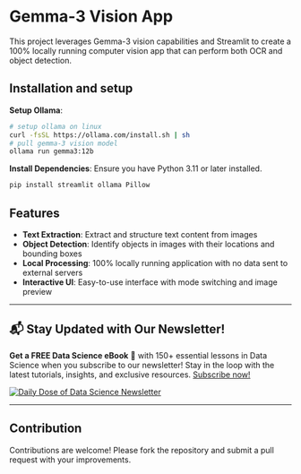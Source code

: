 # Gemma-3 Vision App

This project leverages Gemma-3 vision capabilities and Streamlit to create a 100% locally running computer vision app that can perform both OCR and object detection.

## Installation and setup

**Setup Ollama**:
   ```bash
   # setup ollama on linux 
   curl -fsSL https://ollama.com/install.sh | sh
   # pull gemma-3 vision model
   ollama run gemma3:12b
   ```

**Install Dependencies**:
   Ensure you have Python 3.11 or later installed.
   ```bash
   pip install streamlit ollama Pillow
   ```

## Features

- **Text Extraction**: Extract and structure text content from images
- **Object Detection**: Identify objects in images with their locations and bounding boxes
- **Local Processing**: 100% locally running application with no data sent to external servers
- **Interactive UI**: Easy-to-use interface with mode switching and image preview

---

## 📬 Stay Updated with Our Newsletter!
**Get a FREE Data Science eBook** 📖 with 150+ essential lessons in Data Science when you subscribe to our newsletter! Stay in the loop with the latest tutorials, insights, and exclusive resources. [Subscribe now!](https://join.dailydoseofds.com)

[![Daily Dose of Data Science Newsletter](https://github.com/patchy631/ai-engineering/blob/main/resources/join_ddods.png)](https://join.dailydoseofds.com)

---

## Contribution

Contributions are welcome! Please fork the repository and submit a pull request with your improvements.
